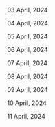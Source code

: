 03 April, 2024

04 April, 2024

05 April, 2024

06 April, 2024

07 April, 2024

08 April, 2024

09 April, 2024

10 April, 2024

11 April, 2024